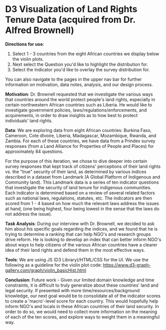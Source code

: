 # D3 Visualization of Land Rights Tenure Data (acquired from Dr. Alfred Brownell)

**Directions for use**: 
1. Select 1 - 3 countries from the eight African countries we display below the violin plots. 
2. Next select the Question you'd like to highlight the distribution for. 
3. Select the Indicator you'd like to overlay the survey distribution for.

You can also navigate to the pages in the upper nav bar for further information on motivation, data notes, analysis, and our design process. 

**Motivation**: Dr. Brownell requested that we investigate the various ways that countries around the world protect people's land rights, especially in certain northwestern African countries such as Liberia. He would like to investigate government policies, laws/regulations/enforcements, and acquirements, in order to draw insights as to how best to protect individuals' land rights.

**Data**: We are exploring data from eight African countries: Burkina Faso, Cameroon, Cote dIvoire, Liberia, Madagascar, Mozambique, Rwanda, and Zambia. For each of these countries, we have data from a Prindex survey responses (from a Land Alliance for Properties of People and Places) for approximately 84 questions.

For the purpose of this iteration, we chose to dive deeper into certain survey responses that kept track of citizens' perceptions of their land rights vs. the "true" security of their land, as determined by various indices described in a dataset from Landmark (A Global Platform of Indigenous and Community land). This Landmark data is a series of ten indicator questions that investigate the security of land tenure for indigenous communities. Each indicator is determined based on a review of several related factors such as national laws, regulations, statutes, etc. The indicators are then scored from 1 - 4 based on how much the relevant laws address the issues at hand, (one being highest, four being lowest in the sense that the laws do not address the issue).

**Task Analysis**: During our interview with Dr. Brownell, we decided to ask him about his specific goals regarding the indices, and we found that he is trying to determine a ranking that can help NGO's and research groups drive reform. He is looking to develop an index that can better inform NGO's about ways to help citizens of the various African countries have a clearer idea of their land rights and defend them in the most effective ways.

**Tools**:
We are using JS (D3 Library)/HTML/CSS for the UI.
We use the following as a guideline for the violin plot code: https://www.d3-graph-gallery.com/graph/violin_basicHist.html

**Conclusion**:
Future work - Given our limited domain knowledge and time constraints, it is difficult to truly generalize about these countries' land and legal security. If presented with more time/resources/background knowledge, our next goal would be to consolidate all of the indicator scores to create a 'macro'-level score for each country. This would hopefully help inform NGO's and locals in these African countries of their land security. In order to do so, we would need to collect more information on the meaning of each of the ten scores, and explore ways to weight them in a meaningful way.
